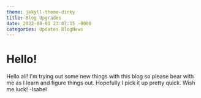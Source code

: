 ```yaml
---
theme: jekyll-theme-dinky
title: Blog Upgrades
date: 2022-08-01 23:07:15 -0000
categories: Updates BlogNews
---
```


# Hello!
  Hello all! 
I'm trying out some new things with this blog so please bear with me as I learn and figure things out. Hopefully I pick it up pretty quick.
Wish me luck!
-Isabel
